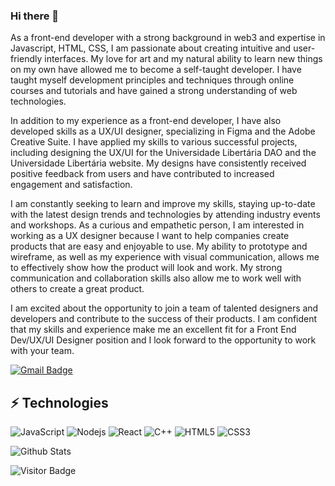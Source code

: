 ### Hi there 👋

As a front-end developer with a strong background in web3 and expertise in Javascript, HTML, CSS, I am passionate about creating intuitive and user-friendly interfaces. My love for art and my natural ability to learn new things on my own have allowed me to become a self-taught developer. I have taught myself development principles and techniques through online courses and tutorials and have gained a strong understanding of web technologies.

In addition to my experience as a front-end developer, I have also developed skills as a UX/UI designer, specializing in Figma and the Adobe Creative Suite. I have applied my skills to various successful projects, including designing the UX/UI for the Universidade Libertária DAO and the Universidade Libertária website. My designs have consistently received positive feedback from users and have contributed to increased engagement and satisfaction.

I am constantly seeking to learn and improve my skills, staying up-to-date with the latest design trends and technologies by attending industry events and workshops. As a curious and empathetic person, I am interested in working as a UX designer because I want to help companies create products that are easy and enjoyable to use. My ability to prototype and wireframe, as well as my experience with visual communication, allows me to effectively show how the product will look and work. My strong communication and collaboration skills also allow me to work well with others to create a great product.

I am excited about the opportunity to join a team of talented designers and developers and contribute to the success of their products. I am confident that my skills and experience make me an excellent fit for a Front End Dev/UX/UI Designer position and I look forward to the opportunity to work with your team.

[![Gmail Badge](https://img.shields.io/badge/-guilhermerfc.contato@gmail.com-c14438?style=flat-square&logo=Gmail&logoColor=white&link=mailto:guilhermerfc.contato@gmail.com)](mailto:guilhermerfc.contato@gmail.com)


## ⚡ Technologies

![JavaScript](https://img.shields.io/badge/-JavaScript-black?style=flat-square&logo=javascript)
![Nodejs](https://img.shields.io/badge/-Nodejs-black?style=flat-square&logo=Node.js)
![React](https://img.shields.io/badge/-React-black?style=flat-square&logo=react)
![C++](https://img.shields.io/badge/-C++-00599C?style=flat-square&logo=c)
![HTML5](https://img.shields.io/badge/-HTML5-E34F26?style=flat-square&logo=html5&logoColor=white)
![CSS3](https://img.shields.io/badge/-CSS3-1572B6?style=flat-square&logo=css3)

![Github Stats](https://github-readme-stats.vercel.app/api?username=sentidofront&count_private=true&show_icons=true&include_all_commits=true)

![Visitor Badge](https://visitor-badge.laobi.icu/badge?page_id=sentidofront.sentidofront)
